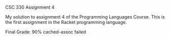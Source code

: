 CSC 330
Assignment 4

My solution to assignment 4 of the Programming Languages Course.
This is the first assignment in the Racket programming language.

Final Grade: 90%
cached-assoc failed
